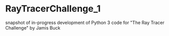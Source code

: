 # RayTracerChallenge_1
snapshot of in-progress development of Python 3 code for "The Ray Tracer Challenge" by Jamis Buck
